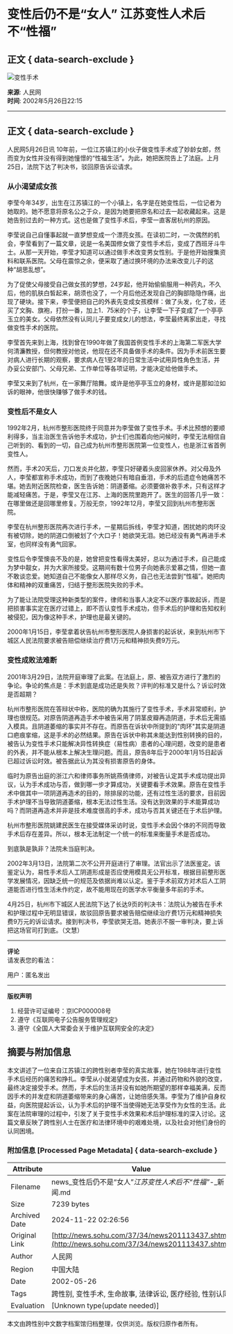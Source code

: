 # 变性后仍不是“女人” 江苏变性人术后不“性福”

## 正文 { data-search-exclude }


![变性手术](https://photo.sohu.com/37/72/Img147497237.gif)

**来源**: 人民网  
**时间**: 2002年5月26日22:15  

---

## 正文 { data-search-exclude }

人民网5月26日讯 10年前，一位江苏镇江的小伙子做变性手术成了妙龄女郎，然而变为女性并没有得到她憧憬的“性福生活”。为此，她把医院告上了法庭。上月25日，法院下达了判决书，驳回原告诉讼请求。

### 从小渴望成女孩

李莹今年34岁，出生在江苏镇江的一个小镇上，名字是在她变性后，一位记者为她取的。她不愿意将原名公之于众，是因为她要把原名和过去一起收藏起来。这是她告别过去的一种方式。这也是做了变性手术后，李莹一直客居杭州的原因。

李莹说自己自懂事起就一直梦想变成一个漂亮女孩。在读初二时，一次偶然的机会，李莹看到了一篇文章，说是一名美国修女做了变性手术后，变成了西班牙斗牛士。从那一天开始，李莹才知道可以通过做手术改变男女性别。于是他开始搜集资料和联系医院。父母在震惊之余，便采取了通过换环境的办法来改变儿子的这种“胡思乱想”。

为了促使父母接受自己做女孩的梦想，24岁起，他开始偷偷服用一种药丸，不久后，他的肌肤白皙起来，胡须也没了，一个月后他还发现自己的胸部隐隐作痛，出现了硬块。接下来，李莹便把自己的外表先变成女孩模样：做了头发，化了妆，还买了文胸、旗袍，打扮一番，加上1．75米的个子，让李莹一下子变成了一个亭亭玉立的美女。父母依然没有认同儿子要变成女儿的想法，李莹最终离家出走，寻找做变性手术的医院。

李莹首先来到上海，找到曾在1990年做了我国首例变性手术的上海第二军医大学何清濂教授，但何教授对他说，他现在还不具备做手术的条件。因为手术前医生要对病人进行长期的观察，要求病人在1至2年的日常生活中试用异性角色生活，并办妥公安部门、父母兄弟、工作单位等各项证明，才能决定给他做手术。

李莹又来到了杭州，在一家舞厅陪舞。或许是他亭亭玉立的身材，或许是那如泣如诉的眼神，他很快赚够了做手术的钱。

### 变性后不是女人

1992年2月，杭州市整形医院终于同意并为李莹做了变性手术。手术比预想的要顺利得多，当主治医生告诉他手术成功，护士们也围着向他问候时，李莹无法相信自己听到的、看到的一切，自己成为杭州市整形医院第一位变性人，也是浙江省首例变性人。

然而，手术20天后，刀口发炎并化脓，李莹只好硬着头皮回家休养。对父母及外人，李莹都宣称手术成功，而到了夜晚她只有暗自垂泪，手术的后遗症令她痛苦不堪。她去附近医院检查，医生告诉她：阴道萎缩。必须要做补救手术，只有这样才能减轻痛苦。于是，李莹又在江苏、上海的医院里跑开了。医生的回答几乎一致：在哪里做还是回哪里修复。万般无奈，1992年12月，李莹又回到杭州市整形医院。

李莹在杭州整形医院再次进行手术，一星期后拆线，李莹才知道，困扰她的肉环没有被切除，她的阴道口倒被划了个大口子！她欲哭无泪。她已经没有勇气再进手术室，也同样没有勇气回家。

变性后令李莹懊丧不及的是，她曾把变性看得太美好，总以为通过手术，自己能成为梦中靓女，并为大家所接受。这期间有数十位男子向她表示爱慕之情，但她一直不敢谈恋爱。她知道自己不能像女人那样尽义务，自己也无法尝到“性福”。她把肉体和精神的双重痛苦，归结于整形医院失败的手术。

为了能让法院受理这种新类型的案件，律师和当事人决定不以医疗事故起诉，而是把损害事实定在医疗过错上，即不否认变性手术成功，但手术后的护理和告知权利被侵犯，因为像这种手术，护理也是最关键的。

2000年1月15日，李莹拿着状告杭州市整形医院人身损害的起诉状，来到杭州市下城区人民法院要求被告赔偿继续治疗费1万元和精神损失费9万元。

### 变性成败法难断

2001年3月29日，法院开庭审理了此案。在法庭上，原、被告双方进行了激烈的争论。争论的焦点是：手术到底是成功还是失败？评判的标准又是什么？诉讼时效是否超期？

杭州市整形医院在答辩状中称，医院的确为其施行了变性手术，手术非常顺利，护理也很规范。对原告阴道再造手术中被告采用了阴茎皮瓣再造阴道，手术后无需插入模具。且阴道萎缩的事实并不存在。而原告在诉状中所提到的"肉环"其实是阴道口疤痕挛缩，这是手术的必然结果。原告在诉状中称其未能达到性别转换的目的，被告认为变性手术只能解决异性转换症（易性病）患者的心理问题，改变的是患者的外表，并不能从根本上解决生理问题。而且，原告8年后于2000年1月15日起诉已超过诉讼时效。被告据此认为其没有损害原告的身体。

临时为原告出庭的浙江六和律师事务所姚燕倩律师，对被告认定其手术成功提出异议，认为手术成功与否，做到哪一步才算成功，关键要看手术效果。原告在变性手术中做其中一项阴道再造术的目的，除排尿的功能，还有过性生活的要求，目前因手术护理不当导致阴道萎缩，根本无法过性生活。没有达到效果的手术能算成功吗？而阴道再造术并非是技术难度很高的手术，成功与否其关键还在于术后护理。

杭州市整形医院姚建民医生在接受媒体采访时说，变性手术会因个体的不同而导致手术后存在差异。所以，根本无法制定一个统一的标准来衡量手术是否成功。

到底孰是孰非？法院未当庭判决。

2002年3月13日，法院第二次不公开开庭进行了审理。法官出示了法医鉴定。该鉴定认为，易性手术后人工阴道形成是否应使用模具无公开标准，根据目前整形医学发展情况，因缺乏统一的规范及依据尚难以认定。鉴于手术前双方对术后人工阴道能否进行性生活未作约定，故不能用现在的医学水平衡量多年前的手术。

4月25日，杭州市下城区人民法院下达了长达9页的判决书：法院认为被告在手术和护理过程中无明显错误，故驳回原告要求被告赔偿继续治疗费1万元和精神损失费9万元的诉讼请求。接到判决书，李莹欲哭无泪。她表示不服一审判决，要上诉把这场官司打到底。（文慧）

---

**评论**  
请发表您的看法：

用户：匿名发出

---

**版权声明**  
1. 经营许可证编号：京ICP000008号  
2. 遵守《互联网电子公告服务管理规定》  
3. 遵守《全国人大常委会关于维护互联网安全的决定》

## 摘要与附加信息

<!-- tcd_abstract -->
本文讲述了一位来自江苏镇江的跨性别者李莹的真实故事，她在1988年进行变性手术后经历的痛苦和挣扎。李莹从小就渴望成为女孩，并通过药物和外貌的改变，最终决定接受手术。然而，手术后的生活并没有如她所期望的那样幸福美满，反而因手术的并发症和阴道萎缩带来的身心痛苦，让她倍感失落。李莹为了维护自身权益，向医院提起诉讼，认为手术后的护理不当使得她无法享受作为女性的生活。此案在法院审理的过程中，引发了关于变性手术效果和术后护理标准的深入讨论。这篇文章反映了跨性别人士在医疗和法律环境中的艰难处境，以及社会对他们身份的认同困境。
<!-- tcd_abstract_end -->

### 附加信息 [Processed Page Metadata] { data-search-exclude }

| Attribute       | Value                                  |
|-----------------|----------------------------------------|
| Filename        | news_变性后仍不是“女人”_江苏变性人术后不“性福”_-_新闻.md                             |
| Size            | 7239 bytes                           |
| Archived Date   | 2024-11-22 02:26:56                             |
| Original Link   | [http://news.sohu.com/37/34/news201113437.shtml](http://news.sohu.com/37/34/news201113437.shtml)                       |
| Author          | 人民网                               |
| Region          | 中国大陆                               |
| Date            | 2002-05-26                                 |
| Tags            | 跨性别, 变性手术, 生命故事, 法律诉讼, 医疗经验, 性别认同                                 |
| Evaluation            | [Unknown type(update needed)]                                 |
<!-- tcd_table_end -->

本文由跨性别中文数字档案馆归档整理，仅供浏览。版权归原作者所有。
